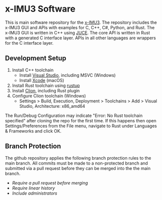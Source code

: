 # x-IMU3 Software

This is main software repository for the [x-IMU3](https://x-io.co.uk/x-imu3/). The repository includes the x-IMU3 GUI and APIs with examples for C, C++, C#, Python, and Rust. The x-IMU3 GUI is written in C++ using [JUCE](https://juce.com/). The core API is written in Rust with a generated C interface layer. APIs in all other languages are wrappers for the C interface layer.

## Development Setup

1. Install C++ toolchain
    - Install [Visual Studio](https://visualstudio.microsoft.com/), including MSVC (Windows)
    - Install [Xcode](https://developer.apple.com/xcode/) (macOS)
2. Install Rust toolchain using [rustup](https://rustup.rs/)
3. Install [Clion](https://www.jetbrains.com/clion/), including Rust plugin
4. Configure Clion toolchain (Windows)
    - Settings > Build, Execution, Deployment > Toolchains > Add > Visual Studio, Architecture: x86_amd64

The Run/Debug Configuration may indicate "Error: No Rust toolchain specified" after cloning the repo for the first time. If this happens then open Settings/Preferences from the File menu, navigate to Rust under Languages & Frameworks and click OK.

## Branch Protection

The github repository applies the following branch protection rules to the main branch. All commits must be made to a non-protected branch and submitted via a pull request before they can be merged into the the main branch.

- *Require a pull request before merging*
- *Require linear history*
- *Include administrators*
